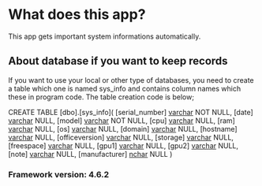 # What does this app?
This app gets important system informations automatically.

## About database if you want to keep records
If you want to use your local or other type of databases, you need to create a table which one is named sys_info and contains column names which these in program code.
The table creation code is below;

CREATE TABLE [dbo].[sys_info](
	[serial_number] [varchar](300) NOT NULL,
	[date] [varchar](300) NULL,
	[model] [varchar](300) NOT NULL,
	[cpu] [varchar](300) NULL,
	[ram] [varchar](300) NULL,
	[os] [varchar](300) NULL,
	[domain] [varchar](300) NULL,
	[hostname] [varchar](300) NULL,
	[officeversion] [varchar](300) NULL,
	[storage] [varchar](300) NULL,
	[freespace] [varchar](300) NULL,
	[gpu1] [varchar](300) NULL,
	[gpu2] [varchar](300) NULL,
	[note] [varchar](500) NULL,
	[manufacturer] [nchar](300) NULL
)

### Framework version: 4.6.2
